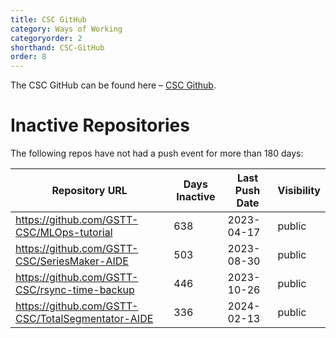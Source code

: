 ```yaml
---
title: CSC GitHub
category: Ways of Working
categoryorder: 2
shorthand: CSC-GitHub
order: 8
---
```


The CSC GitHub can be found here – <a href="https://github.com/GSTT-CSC/">CSC Github</a>.

# Inactive Repositories

The following repos have not had a push event for more than 180 days:

| Repository URL | Days Inactive | Last Push Date | Visibility |
| --- | --- | --- | --- |
| https://github.com/GSTT-CSC/MLOps-tutorial | 638 | 2023-04-17 | public |
| https://github.com/GSTT-CSC/SeriesMaker-AIDE | 503 | 2023-08-30 | public |
| https://github.com/GSTT-CSC/rsync-time-backup | 446 | 2023-10-26 | public |
| https://github.com/GSTT-CSC/TotalSegmentator-AIDE | 336 | 2024-02-13 | public |
